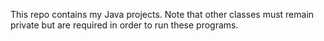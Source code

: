 This repo contains my Java projects. Note that other classes must remain private but are required in order to run these programs.
